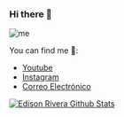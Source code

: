 ### Hi there 👋

 ![me](https://user-images.githubusercontent.com/85308756/149034089-8b47103d-dac4-4a2b-a941-d6b95eafbf3a.png)



You can find me 🌱:
- [Youtube](https://www.youtube.com/watch?v=O4g71xhm-3U&list=RDO4g71xhm-3U&start_radio=1)
- [Instagram](https://www.instagram.com/edisonrivera02/)
- [Correo Electrónico](edison.rivera@epn.edu.ec)

[![Edison Rivera Github Stats](https://github-readme-stats.vercel.app/api?username=EdisonRivera)](https://github.com/anuraghazra/github-readme-stats)

<!--
**EdisonRivera/EdisonRivera** is a ✨ _special_ ✨ repository because its `README.md` (this file) appears on your GitHub profile.

Here are some ideas to get you started:

- 🔭 I’m currently working on ...
- 🌱 I’m currently learning ...
- 👯 I’m looking to collaborate on ...
- 🤔 I’m looking for help with ...
- 💬 Ask me about ...
- 📫 How to reach me: ...
- 😄 Pronouns: ...
- ⚡ Fun fact: ...
-->
